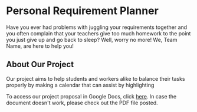 # Personal Requirement Planner

Have you ever had problems with juggling your requirements together and you often complain that your teachers give too much homework to the point you just give up and go back to sleep? Well, worry no more! We, Team Name, are here to help you!

## About Our Project

Our project aims to help students and workers alike to balance their tasks properly by making a calendar that can assist by highlighting







To access our project proposal in Google Docs, click [here](https://docs.google.com/document/d/1ZcmexSEgFxNmGWgqRGxSxqpUH89Ta0pNyAHw4gg1NG8/edit?tab=t.0}). In case the document doesn't work, please check out the PDF file posted.
